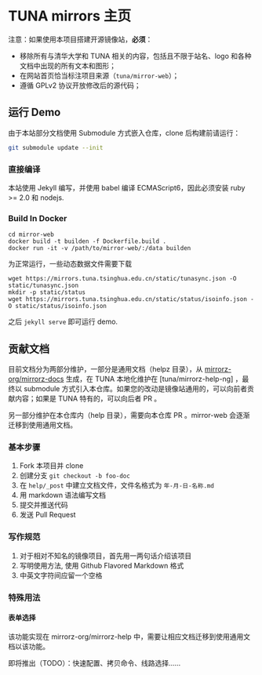 # TUNA mirrors 主页

注意：如果使用本项目搭建开源镜像站，**必须**：

* 移除所有与清华大学和 TUNA 相关的内容，包括且不限于站名、logo 和各种文档中出现的所有文本和图形；
* 在网站首页恰当标注项目来源（`tuna/mirror-web`）；
* 遵循 GPLv2 协议开放修改后的源代码；

## 运行 Demo

由于本站部分文档使用 Submodule 方式嵌入仓库，clone 后构建前请运行：

```bash
git submodule update --init
```

### 直接编译

本站使用 Jekyll 编写，并使用 babel 编译 ECMAScript6，因此必须安装 ruby >= 2.0 和 nodejs.

### Build In Docker

```
cd mirror-web
docker build -t builden -f Dockerfile.build .
docker run -it -v /path/to/mirror-web/:/data builden
```

为正常运行，一些动态数据文件需要下载

```
wget https://mirrors.tuna.tsinghua.edu.cn/static/tunasync.json -O static/tunasync.json
mkdir -p static/status
wget https://mirrors.tuna.tsinghua.edu.cn/static/status/isoinfo.json -O static/status/isoinfo.json
```

之后 `jekyll serve` 即可运行 demo.

## 贡献文档

目前文档分为两部分维护，一部分是通用文档（helpz 目录），从 [mirrorz-org/mirrorz-docs](https://github.com/mirrorz-org/mirrorz-docs) 生成，在 TUNA 本地化维护在 [tuna/mirrorz-help-ng] ，最终以 submodule 方式引入本仓库。如果您的改动是镜像站通用的，可以向前者贡献内容；如果是 TUNA 特有的，可以向后者 PR 。

另一部分维护在本仓库内（help 目录），需要向本仓库 PR 。mirror-web 会逐渐迁移到使用通用文档。

### 基本步骤

1. Fork 本项目并 clone
2. 创建分支 `git checkout -b foo-doc`
3. 在 `help/_post` 中建立文档文件，文件名格式为 `年-月-日-名称.md`
4. 用 markdown 语法编写文档
5. 提交并推送代码
6. 发送 Pull Request

### 写作规范

1. 对于相对不知名的镜像项目，首先用一两句话介绍该项目
2. 写明使用方法, 使用 Github Flavored Markdown 格式
3. 中英文字符间应留一个空格

### 特殊用法

#### 表单选择

该功能实现在 mirrorz-org/mirrorz-help 中，需要让相应文档迁移到使用通用文档以该功能。

即将推出（TODO）：快速配置、拷贝命令、线路选择……
